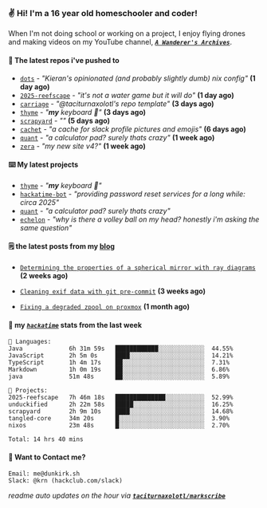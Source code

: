 ### ✌️ Hi! I'm a 16 year old homeschooler and coder!

When I'm not doing school or working on a project, I enjoy flying drones and making videos on my YouTube channel, [**_`A Wanderer's Archives`_**](https://youtube.com/@wanderer.archives).

#### 👷 The latest repos i've pushed to

- [`dots`](https://github.com/taciturnaxolotl/dots) - _"Kieran's opinionated (and probably slightly dumb) nix config"_ **(1 day ago)**
- [`2025-reefscape`](https://github.com/df1317/2025-reefscape) - _"it's not a water game but it will do"_ **(1 day ago)**
- [`carriage`](https://github.com/taciturnaxolotl/carriage) - _"@taciturnaxolotl's repo template"_ **(3 days ago)**
- [`thyme`](https://github.com/taciturnaxolotl/thyme) - _"**my** keyboard 🫶"_ **(3 days ago)**
- [`scrapyard`](https://github.com/hackclub/scrapyard) - _""_ **(5 days ago)**
- [`cachet`](https://github.com/taciturnaxolotl/cachet) - _"a cache for slack profile pictures and emojis"_ **(6 days ago)**
- [`quant`](https://github.com/taciturnaxolotl/quant) - _"a calculator pad? surely thats crazy"_ **(1 week ago)**
- [`zera`](https://github.com/taciturnaxolotl/zera) - _"my new site v4?"_ **(1 week ago)**

#### ⌨️ My latest projects

- [`thyme`](https://github.com/taciturnaxolotl/thyme) - _"**my** keyboard 🫶"_
- [`hackatime-bot`](https://github.com/taciturnaxolotl/hackatime-bot) - _"providing password reset services for a long while: circa 2025"_
- [`quant`](https://github.com/taciturnaxolotl/quant) - _"a calculator pad? surely thats crazy"_
- [`echelon`](https://github.com/taciturnaxolotl/echelon) - _"why is there a volley ball on my head? honestly i'm asking the same question"_

#### 🗒️ the latest posts from my [blog](https://dunkirk.sh)

- [`Determining the properties of a spherical mirror with ray diagrams`](https://dunkirk.sh/blog/spherical-ray-diagrams/) **(2 weeks ago)**

- [`Cleaning exif data with git pre-commit`](https://dunkirk.sh/blog/remove-exif-git-hook/) **(3 weeks ago)**

- [`Fixing a degraded zpool on proxmox`](https://dunkirk.sh/blog/degraded-zpool-proxmox/) **(1 month ago)**



#### 📡 my [_`hackatime`_](https://waka.hackclub.com) stats from the last week

```text
💾 Languages:
Java             6h 31m 59s   ████████████░░░░░░░░░░░░░  44.55%
JavaScript       2h 5m 0s     ████░░░░░░░░░░░░░░░░░░░░░  14.21%
TypeScript       1h 4m 17s    ██░░░░░░░░░░░░░░░░░░░░░░░  7.31%
Markdown         1h 0m 19s    ██░░░░░░░░░░░░░░░░░░░░░░░  6.86%
java             51m 48s      ██░░░░░░░░░░░░░░░░░░░░░░░  5.89%

💼 Projects:
2025-reefscape   7h 46m 18s   ██████████████░░░░░░░░░░░  52.99%
unduckified      2h 22m 58s   █████░░░░░░░░░░░░░░░░░░░░  16.25%
scrapyard        2h 9m 10s    ████░░░░░░░░░░░░░░░░░░░░░  14.68%
tangled-core     34m 20s      █░░░░░░░░░░░░░░░░░░░░░░░░  3.90%
nixos            23m 48s      █░░░░░░░░░░░░░░░░░░░░░░░░  2.70%

Total: 14 hrs 40 mins
```

#### 📮 Want to Contact me?

```text
Email: me@dunkirk.sh
Slack: @krn (hackclub.com/slack)
```

_readme auto updates on the hour via [**`taciturnaxolotl/markscribe`**](https://github.com/taciturnaxolotl/markscribe)_
